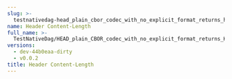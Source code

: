 ```yaml
---
slug: >-
  testnativedag-head_plain_cbor_codec_with_no_explicit_format_returns_http_200-header_content-length
name: Header Content-Length
full_name: >-
  TestNativeDag/HEAD_plain_CBOR_codec_with_no_explicit_format_returns_HTTP_200/Header_Content-Length
versions:
  - dev-44b0eaa-dirty
  - v0.0.2
title: Header Content-Length
---
```


